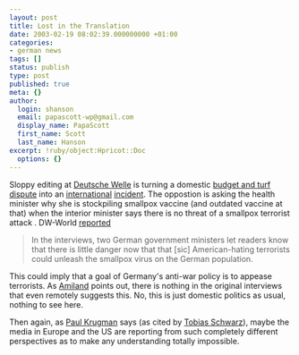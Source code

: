 ```yaml
---
layout: post
title: Lost in the Translation
date: 2003-02-19 08:02:39.000000000 +01:00
categories:
- german news
tags: []
status: publish
type: post
published: true
meta: {}
author:
  login: shanson
  email: papascott-wp@gmail.com
  display_name: PapaScott
  first_name: Scott
  last_name: Hanson
excerpt: !ruby/object:Hpricot::Doc
  options: {}
---
```

<p>Sloppy editing at <a href="http://www.dw-world.de/english">Deutsche Welle</a> is turning a domestic <a title="ABC News: Germany Says Smallpox Report Exaggerated" href="http://abcnews.go.com/wire/World/ap20030216_1608.html">budget and turf dispute</a> into an <a href="http://talkingpointsmemo.com/feb0303.html#021803121pm">international</a> <a href="http://www.andrewsullivan.com/index.php?dish_inc=archives/2003_02_16_dish_archive.html#90339870">incident</a>. The oppostion is asking the health minister why she is stockpiling smallpox vaccine (and outdated vaccine at that) when the interior minister says there is no threat of a smallpox terrorist attack . DW-World <a title="DW-World: Ministers Play Down Threat of Smallpox Attack" href="http://www.dw-world.de/english/0,3367,1430_A_781802_1_A,00.html">reported</a></p>
<blockquote><p>In the interviews, two German government ministers let readers know that there is little danger now that that [sic] American-hating terrorists could unleash the smallpox virus on the German population.</p></blockquote>
<p>This could imply that a goal of Germany's anti-war policy is to appease terrorists. As <a title="Amiland" href="http://amiland.blogspot.com/2003_02_16_amiland_archive.html#89333861">Amiland</a> points out, there is nothing in the original interviews that even remotely suggests this. No, this is just domestic politics as usual, nothing to see here.</p>
<p>Then again, as <a title="NY Times Op-Ed: Behind the Great Divide" href="http://www.nytimes.com/2003/02/18/opinion/18KRUG.html">Paul Krugman</a> says (as cited by <a href="http://tschwarz.blogspot.com/2003_02_16_tschwarz_archive.html#%20%20%20%20%20%20%20%20%20%20%20%20%20%20%20%20%20%20%20%20%20%20%20%2089343424">Tobias Schwarz</a>), maybe the media in Europe and the US are reporting from such completely different perspectives as to make any understanding totally impossible.</p>
